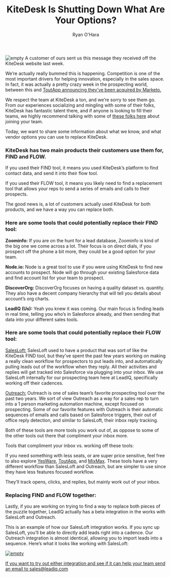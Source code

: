 ﻿---
layout: blog
title: KiteDesk Is Shutting Down What Are Your Options?
description: Last week, we had tons of people reaching out to us about KiteDesk shutting down.  We first heard about the shut down last week from one of our customers after they received an Intercom message. We reached out to Kitedesk folks, who confirmed the shutdown
coverImage: img/sunset.jpg
publishDate: May 1, 2017

author: Ryan O'Hara
authorProfile: Ryan O'Hara has been an early employee at several startups helping them with marketing and prospecting tactics, including Dyn who was acquired by Oracle for $600+ million in 2016. He's had prospecting campaigns featured in Fortune, Mashable, and TheNextWeb. Ryan specializes in branding, business development, prospecting, and coaching people on how to make good digital first impressions. He also mentors two accelerators, The Iron Yard and The Alpha Loft, and hosts The Prospecting Podcast.
authorImage: img/Ryan-OHara-Headshot.png
---

![empty](/img/bob.png) A customer of ours sent us this message they received off the KiteDesk website last week.

We’re actually really bummed this is happening. Competition is one of the most important drivers for helping innovation, especially in the sales space. In fact, it was actually a pretty crazy week in the prospecting world, between this and [ToutApp announcing they’ve been acquired by Marketo.](http://fortune.com/2017/04/19/marketo-is-acquiring-toutapp/)

We respect the team at KiteDesk a ton, and we’re sorry to see them go. From our experiences socializing and mingling with some of their folks, KiteDesk has fantastic talent there, and if anyone is looking to fill their teams, we highly recommend talking with some of [these folks here](https://www.linkedin.com/search/results/people/?facetCurrentCompany=%5B%222413356%22%5D&origin=FACETED_SEARCH) about joining your team.

Today, we want to share some information about what we know, and what vendor options you can use to replace KiteDesk.

### KiteDesk has two main products their customers use them for, **FIND and FLOW**.

If you used their FIND tool, it means you used KiteDesk’s platform to find contact data, and send it into their flow tool.

If you used their FLOW tool, it means you likely need to find a replacement tool that allows your reps to send a series of emails and calls to their prospects.

The good news is, a lot of customers actually used KiteDesk for both products, and we have a way you can replace both.

### Here are some tools that could potentially replace their FIND tool:

**Zoominfo:** If you are on the hunt for a lead database, Zoominfo is kind of the big one we come across a lot. Their focus is on direct dials, if you prospect off the phone a bit more, they could be a good option for your team.

**Node.io:** Node is a great tool to use if you were using KiteDesk to find new accounts to prospect. Node will go through your existing Salesforce data and find account list for your team to prospect.

**DiscoverOrg:** DiscoverOrg focuses on having a quality dataset vs. quantity. They also have a decent company hierarchy that will tell you details about account’s org charts.

**LeadIQ (Us):** Yeah you knew it was coming. Our main focus is finding leads in real time, telling you who’s in Salesforce already, and then sending that data into your different sales tools.

### Here are some tools that could potentially replace their FLOW tool:

[SalesLoft:](http://salesloft.com) SalesLoft used to have a product that was sort of like the KiteDesk FIND tool, but they’ve spent the past few years working on making a really clean workflow for prospectors to put leads into, and automatically pulling leads out of the workflow when they reply. All their activities and replies will get tracked into Salesforce via plugging into your inbox. We use SalesLoft internally for our prospecting team here at LeadIQ, specifically working off their cadences.

[Outreach:](http://outreach.io) Outreach is one of sales team’s favorite prospecting tool over the past two years. We sort of view Outreach as a way for a sales rep to turn into a 1 person marketing automation machine, except focused on prospecting. Some of our favorite features with Outreach is their automatic sequences of emails and calls based on Salesforce triggers, their out of office reply detection, and similar to SalesLoft, their inbox reply tracking.

Both of these tools are more tools you work out of, as oppose to some of the other tools out there that compliment your inbox more.

Tools that compliment your inbox vs. working off these tools:

If you need something with less seats, or are super price sensitive, feel free to also explore [YesWare](http://yesware.com), [ToutApp](http://toutapp.com), and [MixMax](http://mixmax.com). These tools have a very different workflow than SalesLoft and Outreach, but are simpler to use since they have less features focused workflow.

They’ll track opens, clicks, and replies, but mainly work out of your inbox.

### Replacing FIND and FLOW together:

Lastly, if you are working on trying to find a way to replace both pieces of the puzzle together, LeadIQ actually has a beta integration in the works with SalesLoft and Outreach.

This is an example of how our SalesLoft integration works. If you sync up SalesLoft, you’ll be able to directly add leads right into a cadence. Our Outreach integration is almost identical, allowing you to import leads into a sequence. Here’s what it looks like working with SalesLoft:

[![empty](/img/replacing-find-and-flow.png)](//play.vidyard.com/dQB7WTEJ7BWwPhwGmJ41kc.html?v=3.1.1)

[If you want to try out either integration and see if it can help your team send an email to sales@leadiq.com](sales@leadiq.com)